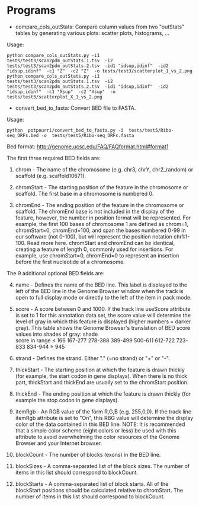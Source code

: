 
# Programs

* compare_cols_outStats: Compare column values from two "outStats" tables by generating various plots: scatter plots, histograms, ...

Usage:
```
python compare_cols_outStats.py -i1 tests/test3/scan2pdm_outStats.1.tsv  -i2 tests/test3/scan2pdm_outStats.2.tsv  -id1 "idsup,idinf"  -id2 "idsup,idinf"  -c1 "Z"  -c2 "Z"  -o tests/test3/scatterplot_1_vs_2.png
python compare_cols_outStats.py -i1 tests/test3/scan2pdm_outStats.1.tsv  -i2 tests/test3/scan2pdm_outStats.2.tsv  -id1 "idsup,idinf"  -id2 "idsup,idinf"  -c1 "Xsup"  -c2 "Xsup"  -o tests/test3/scatterplot_X_1_vs_2.png
```


* convert_bed_to_fasta: Convert BED file to FASTA.

Usage:
```
python  potpourri/convert_bed_to_fasta.py -i  tests/test5/Ribo-seq_ORFs.bed -o  tests/test5/Ribo-seq_ORFs.fasta
```

Bed format:
http://genome.ucsc.edu/FAQ/FAQformat.html#format1

The first three required BED fields are:

  1. chrom - The name of the chromosome (e.g. chr3, chrY, chr2_random) or scaffold (e.g. scaffold10671).

  2. chromStart - The starting position of the feature in the chromosome or scaffold. The first base in a chromosome is numbered 0.

  3. chromEnd - The ending position of the feature in the chromosome or scaffold. The chromEnd base is not included in the display of the feature, however, the number in position format will be represented. For example, the first 100 bases of chromosome 1 are defined as chrom=1, chromStart=0, chromEnd=100, and span the bases numbered 0-99 in our software (not 0-100), but will represent the position notation chr1:1-100. Read more here.
  chromStart and chromEnd can be identical, creating a feature of length 0, commonly used for insertions. For example, use chromStart=0, chromEnd=0 to represent an insertion before the first nucleotide of a chromosome.

The 9 additional optional BED fields are:

  4.  name - Defines the name of the BED line. This label is displayed to the left of the BED line in the Genome Browser window when the track is open to full display mode or directly to the left of the item in pack mode.

  5.  score - A score between 0 and 1000. If the track line useScore attribute is set to 1 for this annotation data set, the score value will determine the level of gray in which this feature is displayed (higher numbers = darker gray). This table shows the Genome Browser's translation of BED score values into shades of gray:
  shade                  
  score in range    ≤ 166 167-277 278-388 389-499 500-611 612-722 723-833 834-944 ≥ 945

  6.  strand - Defines the strand. Either "." (=no strand) or "+" or "-".

  7.  thickStart - The starting position at which the feature is drawn thickly (for example, the start codon in gene displays). When there is no thick part, thickStart and thickEnd are usually set to the chromStart position.

  8.  thickEnd - The ending position at which the feature is drawn thickly (for example the stop codon in gene displays).

  9.  itemRgb - An RGB value of the form R,G,B (e.g. 255,0,0). If the track line itemRgb attribute is set to "On", this RBG value will determine the display color of the data contained in this BED line. NOTE: It is recommended that a simple color scheme (eight colors or less) be used with this attribute to avoid overwhelming the color resources of the Genome Browser and your Internet browser.

  10. blockCount - The number of blocks (exons) in the BED line.

  11. blockSizes - A comma-separated list of the block sizes. The number of items in this list should correspond to blockCount.

  12. blockStarts - A comma-separated list of block starts. All of the blockStart positions should be calculated relative to chromStart. The number of items in this list should correspond to blockCount.
  

